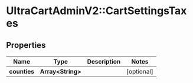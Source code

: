 # UltraCartAdminV2::CartSettingsTaxes

## Properties
Name | Type | Description | Notes
------------ | ------------- | ------------- | -------------
**counties** | **Array&lt;String&gt;** |  | [optional] 


